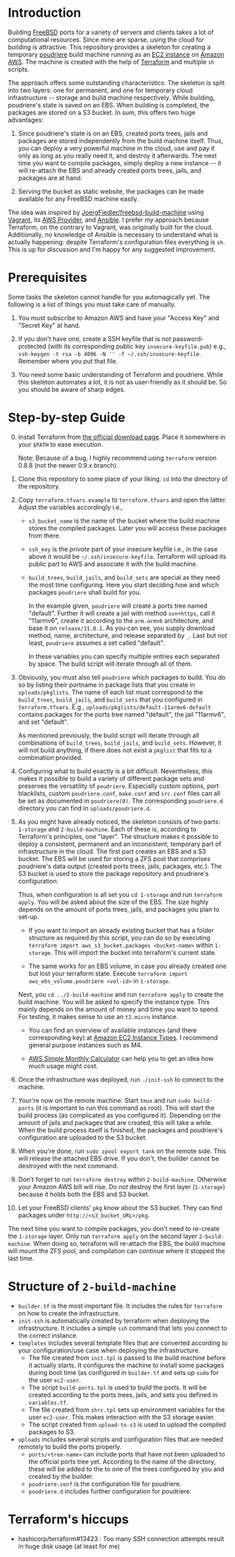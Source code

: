 # Introduction

Building [FreeBSD][4] ports for a variety of servers and clients takes
a lot of computational resources. Since mine are sparse, using the cloud
for building is attractive. This repository provides a skeleton for
creating a temporary [poudriere][1] build machine running as an [EC2
instance][2] on [Amazon AWS][3]. The machine is created with the help of
[Terraform][7] and multiple `sh` scripts.

The approach offers some outstanding characteristics: The skeleton is
split into two layers: one for permanent, and one for temporary cloud
infrastructure -- storage and build machine respectively. While building,
poudriere's state is saved on an EBS. When building is completed, the
packages are stored on a S3 bucket. In sum, this offers two huge
advantages:

1. Since poudriere's state is on an EBS, created ports trees, jails and
   packages are stored independently from the build machine itself. Thus,
   you can deploy a very powerful machine in the cloud, use and pay it
   only as long as you really need it, and destroy it afterwards. The next
   time you want to compile packages, simply deploy a new instance -- it
   will re-attach the EBS and already created ports trees, jails, and
   packages are at hand.

2. Serving the bucket as static website, the packages can be made
   available for any FreeBSD machine easily.

The idea was inspired by [JoergFiedler/freebsd-build-machine][5] using
[Vagrant][6], its [AWS Provider][9], and [Ansible][10]. I prefer my
approach because Terraform, on the contrary to Vagrant, was originally
built for the cloud. Additionally, no knowledge of Ansible is necessary to
understand what is actually happening: despite Terraform's configuration
files everything is `sh`. This is up for discussion and I'm happy for any
suggested improvement.

# Prerequisites

Some tasks the skeleton cannot handle for you automagically yet. The
following is a list of things you must take care of manually.

1. You must subscribe to Amazon AWS and have your "Access Key" and "Secret
   Key" at hand.

2. If you don't have one, create a SSH keyfile that is *not*
   password-protected (with its corresponding public key
   `insecure-keyfile.pub`) e.g., `ssh-keygen -t rsa -b 4096 -N '' -f
   ~/.ssh/insecure-keyfile`. Remember where you put that file.

3. You need some basic understanding of Terraform and poudriere. While
   this skeleton automates a lot, it is not as user-friendly as it should
   be. So you should be aware of sharp edges.

# Step-by-step Guide

0. Install Terraform from [the official download page][8]. Place it
   somewhere in your `$PATH` to ease execution.

   Note: Because of a bug, I highly recommend using `terraform` version
   0.8.8 (not the newer 0.9.x branch).

1. Clone this repository to some place of your liking. `cd` into the
   directory of the repository.

2. Copy `terraform.tfvars.example` to `terraform.tfvars` and open the
   latter. Adjust the variables accordingly i.e.,

   - `s3_bucket_name` is the name of the bucket where the build machine
     stores the compiled packages. Later you will access these packages
     from there.

   - `ssh_key` is the *private* part of your insecure keyfile i.e., in the
     case above it would be `~/.ssh/insecure-keyfile`. Terraform will upload
     its public part to AWS and associate it with the build machine.

   - `build_trees`, `build_jails`, and `build_sets` are special as they
     need the most time configuring. Here you start deciding how and which
     packages `poudriere` shall build for you.

     In the example given, `poudriere` will create a ports tree named
     "default". Further it will create a jail with method `svn+https`,
     call it "11armv6", create it according to the `arm.armv6`
     architecture, and base it on `release/11.0.1`. As you can see, you
     supply download method, name, architecture, and release separated by
     `_`. Last but not least, `poudriere` assumes a set called "default".

     In these variables you can specify multiple entries each separated by
     space. The build script will iterate through all of them.

3. Obviously, you must also tell `poudriere` which packages to build. You
   do so by listing their portname in package lists that you create in
   `uploads/pkglists`. The name of each list must correspond to the
   `build_trees`, `build_jails`, and `build_sets` that you configured in
   `terraform.tfvars`. E.g., `uploads/pkglists/default-11armv6-default`
   contains packages for the ports tree named "default", the jail
   "11armv6", and set "default".

   As mentioned previously, the build script will iterate through all
   combinations of `build_trees`, `build_jails`, and `build_sets`.
   However, it will not build anything, if there does not exist
   a `pkglist` that fits to a combination provided.

4. Configuring what to build exactly is a bit difficult. Nevertheless,
   this makes it possible to build a variety of different package sets and
   preserves the versatility of `poudriere`. Especially custom options,
   port blacklists, custom `poudriere.conf`, `make.conf` and `src.conf`
   files can all be set as documented in `poudriere(8)`. The corresponding
   `poudriere.d` directory you can find in `uploads/poudriere.d`.

5. As you might have already noticed, the skeleton consists of two parts:
   `1-storage` and `2-build-machine`. Each of these is, according to
   Terraform's principles, one "layer". The structure makes it possible to
   deploy a consistent, permanent and an inconsistent, temporary part of
   infrastructure in the cloud. The first part creates an EBS and a S3
   bucket. The EBS will be used for storing a ZFS pool that comprises
   poudriere's data output (created ports trees, jails, packages, etc.).
   The S3 bucket is used to store the package repository and poudriere's
   configuration.

   Thus, when configuration is all set you `cd 1-storage` and run
   `terraform apply`. You will be asked about the size of the EBS. The
   size highly depends on the amount of ports trees, jails, and packages
   you plan to set-up.

    * If you want to import an already existing bucket that has a folder
      structure as required by this script, you can do so by executing
      `terraform import aws_s3_bucket.packages <bucket-name>` within
      `1-storage`. This will import the bucket into terraform's current
      state.

    * The same works for an EBS volume, in case you already created one but
      lost your terraform state. Execute `terraform import
      aws_ebs_volume.poudriere <vol-id>` in `1-storage`.
   
   Next, you `cd ../2-build-machine` and run `terraform apply` to create
   the build machine. You will be asked to specify the instance type. This
   mainly depends on the amount of money and time you want to spend. For
   testing, it makes sense to use an `t2.micro` instance.

    * You can find an overview of available instances (and there
      corresponding key) at [Amazon EC2 Instance
      Types](https://aws.amazon.com/ec2/instance-types). I recommend general
      purpose instances such as M4.

    * [AWS Simple Monthly
      Calculator](http://calculator.s3.amazonaws.com/index.html) can help you
      to get an idea how much usage might cost.

6. Once the infrastructure was deployed, run `./init-ssh` to connect to
   the machine.

7. Your're now on the remote machine. Start `tmux` and run `sudo
   build-ports` (it is important to run this command as root). This will
   start the build process (as complicated as you configured it).
   Depending on the amount of jails and packages that are created, this
   will take a while. When the build process itself is finished, the
   packages and poudriere's configuration are uploaded to the S3 bucket.

8. When you're done, run `sudo zpool export tank` on the remote side. This
   will release the attached EBS drive. If you don't, the builder cannot
   be destroyed with the next command.

9. Don't forget to run `terraform destroy` *within* `2-build-machine`.
   Otherwise your Amazon AWS bill will rise. Do *not* destroy the first
   layer (`1-storage`) because it holds both the EBS and S3 bucket.

10. Let your FreeBSD clients' `pkg` know about the S3 bucket. They can
    find packages under `http://<s3_bucket_URL>/pkg`.

The next time you want to compile packages, you don't need to re-create
the `1-storage` layer. Only run `terraform apply` on the second layer
`2-build-machine`. When doing so, terraform will re-attach the EBS, the
build machine will mount the ZFS pool, and compilation can continue where
it stopped the last time.

# Structure of `2-build-machine`

- `builder.tf` is the most important file. It includes the rules for
  `terraform` on how to create the infrastructure.
- `init-ssh` is automatically created by terraform when deploying the
  infrastructure. It includes a simple `ssh` command that lets you connect
  to the correct instance.
- `templates` includes several template files that are converted according
  to your configuration/use case when deploying the infrastructure.
    - The file created from `init.tpl` is passed to the build machine
      before it actually starts. It configures the machine to install some
      packages during boot time (as configured in `builder.tf` and sets up
      `sudo` for the user `ec2-user`.
    - The script `build-ports.tpl` is used to build the ports. It will be
      created according to the ports trees, jails, and sets you defined in
      `variables.tf`.
    - The file created from `shrc.tpl` sets up environment variables for
      the user `ec2-user`. This makes interaction with the S3 storage
      easier.
    - The script created from `upload-to-s3` is used to upload the
      compiled packages to S3.
- `uploads` includes several scripts and configuration files that are
  needed remotely to build the ports properly.
    - `ports/<tree-name>` can include ports that have not been uploaded to
      the official ports tree yet. According to the name of the directory,
      these will be added to the to one of the trees configured by you and
      created by the builder.
    - `poudriere.conf` is the configuration file for poudriere.
    - `poudriere.d` includes further configuration for poudriere.

# Terraform's hiccups

- hashicorp/terraform#13423 : Too many SSH connection attempts result in
  huge disk usage (at least for me)

[1]: https://github.com/freebsd/poudriere

[2]: https://aws.amazon.com/ec2/instance-types

[3]: https://aws.amazon.com

[4]: https://www.freebsd.org

[5]: https://github.com/JoergFiedler/freebsd-build-machine

[6]: https://www.vagrantup.com

[7]: https://www.terraform.io

[8]: https://www.terraform.io/downloads.html

[9]: https://github.com/mitchellh/vagrant-aws

[10]: https://ansible.com
